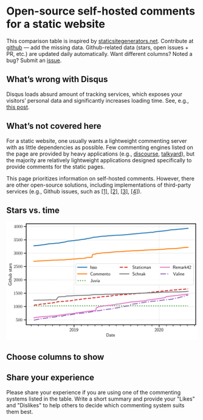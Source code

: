 # Open-source self-hosted comments for a static website

This comparison table is inspired by
[staticsitegenerators.net](http://staticsitegenerators.net/). Contribute at
[github](https://github.com/pozitron57/open-source-comments) —
add the missing data. Github-related data (stars, open issues + PR, etc.)
are updated daily automatically. Want different columns? Noted a bug? Submit
an [issue](https://github.com/pozitron57/open-source-comments/issues/new).

## What’s wrong with Disqus

Disqus loads absurd amount of tracking services, which exposes your visitors’
personal data and significantly increases loading time. See, e.g., 
[this post](http://donw.io/post/github-comments/#what-s-wrong-with-disqus).

## What’s not covered here

For a static website, one usually wants a lightweight commenting server with
as little dependencies as possible. Few commenting engines listed on the page
are provided by heavy applications (e.g.,
[discourse](https://github.com/discourse/discourse),
[talkyard](https://github.com/debiki/talkyard)), but the majority are
relatively lightweight applications designed specifically to provide 
comments for the static pages.

This page prioritizes information on self-hosted comments. However, there
are other open-source solutions, including implementations of third-party
services (e.g., Github issues, such as
[[1]](https://github.com/imsun/gitment),
[[2]](https://github.com/gitalk/gitalk),
[[3]](https://github.com/Blankj/awesome-comment),
[[4]](https://github.com/utterance/utterances)).

## Stars vs. time
![Plot stars vs. time](stars-v-date.png)

## Choose columns to show

## Share your experience

Please share your experience if you are using one of the commenting systems
listed in the table. Write a short summary and provide your "Likes" and
"Dislikes" to help others to decide which commenting system suits them
best.
